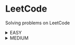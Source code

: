 # LeetCode
Solving problems on LeetCode
<details>
<summary>EASY</summary>

|Name|Problem|Solution|
|---|---|---|
|Add Two Integers|https://leetcode.com/problems/add-two-integers/|<a href='https://github.com/savra/LeetCode/blob/master/src/main/java/com/hvdbs/leetcode/solution/java/AddTwoIntegers.java'>Add Two Integers</a>|
|Alternating Digit Sum|https://leetcode.com/problems/alternating-digit-sum/|<a href='https://github.com/savra/LeetCode/blob/master/src/main/java/com/hvdbs/leetcode/solution/java/AlternatingDigitSum.java'>Alternating Digit Sum</a>|
|A Number After a Double Reversal|https://leetcode.com/problems/a-number-after-a-double-reversal|<a href='https://github.com/savra/LeetCode/blob/master/src/main/java/com/hvdbs/leetcode/solution/java/ANumberAfterADoubleReversal.java'>A Number After a Double Reversal</a>|
|Array Partition|https://leetcode.com/problems/array-partition|<a href='https://github.com/savra/LeetCode/blob/master/src/main/java/com/hvdbs/leetcode/solution/java/ArrayPartition.java'>Array Partition</a>|
|Available Captures for Rook|https://leetcode.com/problems/available-captures-for-rook/|<a href='https://github.com/savra/LeetCode/blob/master/src/main/java/com/hvdbs/leetcode/solution/java/AvailableCapturesForRook.java'>Available Captures for Rook</a>|
|Baseball Game|https://leetcode.com/problems/baseball-game|<a href='https://github.com/savra/LeetCode/blob/master/src/main/java/com/hvdbs/leetcode/solution/java/BaseballGame.java'>Baseball Game</a>|
|Build Array from Permutation|https://leetcode.com/problems/build-array-from-permutation/|<a href='https://github.com/savra/LeetCode/blob/master/src/main/java/com/hvdbs/leetcode/solution/java/BuildArrayFromPermutation.java'>Build Array from Permutation</a>|
|Calculate Delayed Arrival Time|https://leetcode.com/problems/calculate-delayed-arrival-time|<a href='https://github.com/savra/LeetCode/blob/master/src/main/java/com/hvdbs/leetcode/solution/java/CalculateDelayedArrivalTime.java'>Calculate Delayed Arrival Time</a>|
|Calculate Money in Leetcode Bank|https://leetcode.com/problems/calculate-money-in-leetcode-bank|<a href='https://github.com/savra/LeetCode/blob/master/src/main/java/com/hvdbs/leetcode/solution/java/CalculateMoneyInLeetcodeBank.java'>Calculate Money in Leetcode Bank</a>|
|Can Make Arithmetic Progression From Sequence|https://leetcode.com/problems/can-make-arithmetic-progression-from-sequence|<a href='https://github.com/savra/LeetCode/blob/master/src/main/java/com/hvdbs/leetcode/solution/java/CanMakeArithmeticProgressionFromSequence.java'>Can Make Arithmetic Progression From Sequence</a>|
|Cells in a Range on an Excel Sheet|https://leetcode.com/problems/cells-in-a-range-on-an-excel-sheet/description/|<a href='https://github.com/savra/LeetCode/blob/master/src/main/java/com/hvdbs/leetcode/solution/java/CellsInARangeOnAnExcelSheet.java'>Cells in a Range on an Excel Sheet</a>|
|Check if All A's Appears Before All B's|https://leetcode.com/problems/check-if-all-as-appears-before-all-bs/|<a href='https://github.com/savra/LeetCode/blob/master/src/main/java/com/hvdbs/leetcode/solution/java/CheckIfAllAsAppearsBeforeAllBs.java'>Check if All A's Appears Before All B's</a>|
|Check if All Characters Have Equal Number of Occurrences|https://leetcode.com/problems/check-if-all-characters-have-equal-number-of-occurrences/|<a href='https://github.com/savra/LeetCode/blob/master/src/main/java/com/hvdbs/leetcode/solution/java/CheckIfAllCharactersHaveEqualNumberOfOccurrences.java'>Check if All Characters Have Equal Number of Occurrences</a>|
|Check if a String Is an Acronym of Words|https://leetcode.com/problems/check-if-a-string-is-an-acronym-of-words|<a href='https://github.com/savra/LeetCode/blob/master/src/main/java/com/hvdbs/leetcode/solution/java/CheckIfAStringIsAnAcronymOfWords.java'>Check if a String Is an Acronym of Words</a>|
|Check if Number Has Equal Digit Count and Digit Value|https://leetcode.com/problems/check-if-number-has-equal-digit-count-and-digit-value|<a href='https://github.com/savra/LeetCode/blob/master/src/main/java/com/hvdbs/leetcode/solution/java/CheckIfNumberHasEqualDigitCountAndDigitValue.java'>Check if Number Has Equal Digit Count and Digit Value</a>|
|Check if Numbers Are Ascending in a Sentence|https://leetcode.com/problems/check-if-numbers-are-ascending-in-a-sentence|<a href='https://github.com/savra/LeetCode/blob/master/src/main/java/com/hvdbs/leetcode/solution/java/CheckIfNumbersAreAscendingInASentence.java'>Check if Numbers Are Ascending in a Sentence</a>|
|Check if the Sentence Is Pangram|https://leetcode.com/problems/check-if-the-sentence-is-pangram/description/|<a href='https://github.com/savra/LeetCode/blob/master/src/main/java/com/hvdbs/leetcode/solution/java/CheckIfTheSentenceIsPangram.java'>Check if the Sentence Is Pangram</a>|
|Check If Two String Arrays are Equivalent|https://leetcode.com/problems/check-if-two-string-arrays-are-equivalent/|<a href='https://github.com/savra/LeetCode/blob/master/src/main/java/com/hvdbs/leetcode/solution/java/CheckIfTwoStringArraysAreEquivalent.java'>Check If Two String Arrays are Equivalent</a>|
|Check if Word Equals Summation of Two Words|https://leetcode.com/problems/check-if-word-equals-summation-of-two-words/|<a href='https://github.com/savra/LeetCode/blob/master/src/main/java/com/hvdbs/leetcode/solution/java/CheckIfWordEqualsSummationOfTwoWords.java'>Check if Word Equals Summation of Two Words</a>|
|Check If N and Its Double Exist|https://leetcode.com/problems/check-if-n-and-its-double-exist|<a href='https://github.com/savra/LeetCode/blob/master/src/main/java/com/hvdbs/leetcode/solution/java/CheckLfNAndItsDoubleExist.java'>Check If N and Its Double Exist</a>|
|Concatenation of Array|https://leetcode.com/problems/concatenation-of-array/|<a href='https://github.com/savra/LeetCode/blob/master/src/main/java/com/hvdbs/leetcode/solution/java/ConcatenationOfArray.java'>Concatenation of Array</a>|
|Convert Binary Number in a Linked List to Integer|https://leetcode.com/problems/convert-binary-number-in-a-linked-list-to-integer/|<a href='https://github.com/savra/LeetCode/blob/master/src/main/java/com/hvdbs/leetcode/solution/java/ConvertBinaryNumberInALinkedListToInteger.java'>Convert Binary Number in a Linked List to Integer</a>|
|Convert the Temperature|https://leetcode.com/problems/convert-the-temperature/description/|<a href='https://github.com/savra/LeetCode/blob/master/src/main/java/com/hvdbs/leetcode/solution/java/ConvertTheTemperature.java'>Convert the Temperature</a>|
|Count Asterisks|https://leetcode.com/problems/count-asterisks/|<a href='https://github.com/savra/LeetCode/blob/master/src/main/java/com/hvdbs/leetcode/solution/java/CountAsterisks.java'>Count Asterisks</a>|
|Count Common Words With One Occurrence|https://leetcode.com/problems/count-common-words-with-one-occurrence/|<a href='https://github.com/savra/LeetCode/blob/master/src/main/java/com/hvdbs/leetcode/solution/java/CountCommonWordsWithOneOccurrence.java'>Count Common Words With One Occurrence</a>|
|Count Equal and Divisible Pairs in an Array|https://leetcode.com/problems/count-equal-and-divisible-pairs-in-an-array/description/|<a href='https://github.com/savra/LeetCode/blob/master/src/main/java/com/hvdbs/leetcode/solution/java/CountEqualAndDivisiblePairsInAnArray.java'>Count Equal and Divisible Pairs in an Array</a>|
|Counting Bits|https://leetcode.com/problems/counting-bits|<a href='https://github.com/savra/LeetCode/blob/master/src/main/java/com/hvdbs/leetcode/solution/java/CountingBits.java'>Counting Bits</a>|
|Counting Words With a Given Prefix|https://leetcode.com/problems/counting-words-with-a-given-prefix/|<a href='https://github.com/savra/LeetCode/blob/master/src/main/java/com/hvdbs/leetcode/solution/java/CountingWordsWithAGivenPrefix.java'>Counting Words With a Given Prefix</a>|
|Count Items Matching a Rule|https://leetcode.com/problems/count-items-matching-a-rule/description/|<a href='https://github.com/savra/LeetCode/blob/master/src/main/java/com/hvdbs/leetcode/solution/java/CountItemsMatchingARule.java'>Count Items Matching a Rule</a>|
|Count Negative Numbers in a Sorted Matrix|https://leetcode.com/problems/count-negative-numbers-in-a-sorted-matrix|<a href='https://github.com/savra/LeetCode/blob/master/src/main/java/com/hvdbs/leetcode/solution/java/CountNegativeNumbersInASortedMatrix.java'>Count Negative Numbers in a Sorted Matrix</a>|
|Count Number of Pairs With Absolute Difference K|https://leetcode.com/problems/count-number-of-pairs-with-absolute-difference-k/description/|<a href='https://github.com/savra/LeetCode/blob/master/src/main/java/com/hvdbs/leetcode/solution/java/CountNumberOfPairsWithAbsoluteDifferenceK.java'>Count Number of Pairs With Absolute Difference K</a>|
|Count of Matches in Tournament|https://leetcode.com/problems/count-of-matches-in-tournament/description/|<a href='https://github.com/savra/LeetCode/blob/master/src/main/java/com/hvdbs/leetcode/solution/java/CountOfMatchesInTournament.java'>Count of Matches in Tournament</a>|
|Count Pairs Of Similar Strings|https://leetcode.com/problems/count-pairs-of-similar-strings|<a href='https://github.com/savra/LeetCode/blob/master/src/main/java/com/hvdbs/leetcode/solution/java/CountPairsOfSimilarStrings.java'>Count Pairs Of Similar Strings</a>|
|Count Pairs Whose Sum is Less than Target|https://leetcode.com/problems/count-pairs-whose-sum-is-less-than-target|<a href='https://github.com/savra/LeetCode/blob/master/src/main/java/com/hvdbs/leetcode/solution/java/CountPairsWhoseSumIsLessThanTarget.java'>Count Pairs Whose Sum is Less than Target</a>|
|Count Prefixes of a Given String|https://leetcode.com/problems/count-prefixes-of-a-given-string|<a href='https://github.com/savra/LeetCode/blob/master/src/main/java/com/hvdbs/leetcode/solution/java/CountPrefixesOfAGivenString.java'>Count Prefixes of a Given String</a>|
|Count the Digits That Divide a Number|https://leetcode.com/problems/count-the-digits-that-divide-a-number/description/|<a href='https://github.com/savra/LeetCode/blob/master/src/main/java/com/hvdbs/leetcode/solution/java/CountTheDigitsThatDivideANumber.java'>Count the Digits That Divide a Number</a>|
|Count the Number of Consistent Strings|https://leetcode.com/problems/count-the-number-of-consistent-strings/|<a href='https://github.com/savra/LeetCode/blob/master/src/main/java/com/hvdbs/leetcode/solution/java/CountTheNumberOfConsistentStrings.java'>Count the Number of Consistent Strings</a>|
|Count the Number of Vowel Strings in Range|https://leetcode.com/problems/count-the-number-of-vowel-strings-in-range/|<a href='https://github.com/savra/LeetCode/blob/master/src/main/java/com/hvdbs/leetcode/solution/java/CountTheNumberOfVowelStringsInRange.java'>Count the Number of Vowel Strings in Range</a>|
|Create Target Array in the Given Order|https://leetcode.com/problems/create-target-array-in-the-given-order/description/|<a href='https://github.com/savra/LeetCode/blob/master/src/main/java/com/hvdbs/leetcode/solution/java/CreateTargetArrayInTheGivenOrder.java'>Create Target Array in the Given Order</a>|
|Decode the Message|https://leetcode.com/problems/decode-the-message/|<a href='https://github.com/savra/LeetCode/blob/master/src/main/java/com/hvdbs/leetcode/solution/java/DecodeTheMessage.java'>Decode the Message</a>|
|Decode XORed Array|https://leetcode.com/problems/decode-xored-array/description/|<a href='https://github.com/savra/LeetCode/blob/master/src/main/java/com/hvdbs/leetcode/solution/java/DecodeXORedArray.java'>Decode XORed Array</a>|
|Decompress Run-Length Encoded List|https://leetcode.com/problems/decompress-run-length-encoded-list/|<a href='https://github.com/savra/LeetCode/blob/master/src/main/java/com/hvdbs/leetcode/solution/java/DecompressRunLengthEncodedList.java'>Decompress Run-Length Encoded List</a>|
|Defanging an IP Address|https://leetcode.com/problems/defanging-an-ip-address/|<a href='https://github.com/savra/LeetCode/blob/master/src/main/java/com/hvdbs/leetcode/solution/java/DefangingAnIPAddress.java'>Defanging an IP Address</a>|
|Design an Ordered Stream|https://leetcode.com/problems/design-an-ordered-stream/description/|<a href='https://github.com/savra/LeetCode/blob/master/src/main/java/com/hvdbs/leetcode/solution/java/DesignAnOrderedStream.java'>Design an Ordered Stream</a>|
|Determine Color of a Chessboard Square|https://leetcode.com/problems/determine-color-of-a-chessboard-square/|<a href='https://github.com/savra/LeetCode/blob/master/src/main/java/com/hvdbs/leetcode/solution/java/DetermineColorOfAChessboardSquare.java'>Determine Color of a Chessboard Square</a>|
|Determine if String Halves Are Alike|https://leetcode.com/problems/determine-if-string-halves-are-alike/|<a href='https://github.com/savra/LeetCode/blob/master/src/main/java/com/hvdbs/leetcode/solution/java/DetermineIfStringHalvesAreAlike.java'>Determine if String Halves Are Alike</a>|
|Difference Between Element Sum and Digit Sum of an Array|https://leetcode.com/problems/difference-between-element-sum-and-digit-sum-of-an-array/|<a href='https://github.com/savra/LeetCode/blob/master/src/main/java/com/hvdbs/leetcode/solution/java/DifferenceBetweenElementSumAndDigitSumOfAnArray.java'>Difference Between Element Sum and Digit Sum of an Array</a>|
|DI String Match|https://leetcode.com/problems/di-string-match/|<a href='https://github.com/savra/LeetCode/blob/master/src/main/java/com/hvdbs/leetcode/solution/java/DiStringMatch.java'>DI String Match</a>|
|Divide Array Into Equal Pairs|https://leetcode.com/problems/divide-array-into-equal-pairs/|<a href='https://github.com/savra/LeetCode/blob/master/src/main/java/com/hvdbs/leetcode/solution/java/DivideArrayIntoEqualPairs.java'>Divide Array Into Equal Pairs</a>|
|Evaluate Boolean Binary Tree|https://leetcode.com/problems/evaluate-boolean-binary-tree/solutions/|<a href='https://github.com/savra/LeetCode/blob/master/src/main/java/com/hvdbs/leetcode/solution/java/EvaluateBooleanBinaryTree.java'>Evaluate Boolean Binary Tree</a>|
|Faulty Keyboard|https://leetcode.com/problems/faulty-keyboard|<a href='https://github.com/savra/LeetCode/blob/master/src/main/java/com/hvdbs/leetcode/solution/java/FaultyKeyboard.java'>Faulty Keyboard</a>|
|Fibonacci Number|https://leetcode.com/problems/fibonacci-number/|<a href='https://github.com/savra/LeetCode/blob/master/src/main/java/com/hvdbs/leetcode/solution/java/FibonacciNumber.java'>Fibonacci Number</a>|
|Final Prices With a Special Discount in a Shop|https://leetcode.com/problems/final-prices-with-a-special-discount-in-a-shop/|<a href='https://github.com/savra/LeetCode/blob/master/src/main/java/com/hvdbs/leetcode/solution/java/FinalPricesWithASpecialDiscountInAShop.java'>Final Prices With a Special Discount in a Shop</a>|
|Final Value of Variable After Performing Operations|https://leetcode.com/problems/final-value-of-variable-after-performing-operations/|<a href='https://github.com/savra/LeetCode/blob/master/src/main/java/com/hvdbs/leetcode/solution/java/FinalValueOfVariableAfterPerformingOperations.java'>Final Value of Variable After Performing Operations</a>|
|Find All Numbers Disappeared in an Array|https://leetcode.com/problems/find-all-numbers-disappeared-in-an-array|<a href='https://github.com/savra/LeetCode/blob/master/src/main/java/com/hvdbs/leetcode/solution/java/FindAllNumbersDisappearedInAnArray.java'>Find All Numbers Disappeared in an Array</a>|
|Find Center of Star Graph|https://leetcode.com/problems/find-center-of-star-graph/description/|<a href='https://github.com/savra/LeetCode/blob/master/src/main/java/com/hvdbs/leetcode/solution/java/FindCenterOfStarGraph.java'>Find Center of Star Graph</a>|
|Find First Palindromic String in the Array|https://leetcode.com/problems/find-first-palindromic-string-in-the-array/|<a href='https://github.com/savra/LeetCode/blob/master/src/main/java/com/hvdbs/leetcode/solution/java/FindFirstPalindromicStringInTheArray.java'>Find First Palindromic String in the Array</a>|
|Find Greatest Common Divisor of Array|https://leetcode.com/problems/find-greatest-common-divisor-of-array/|<a href='https://github.com/savra/LeetCode/blob/master/src/main/java/com/hvdbs/leetcode/solution/java/FindGreatestCommonDivisorOfArray.java'>Find Greatest Common Divisor of Array</a>|
|Find Maximum Number of String Pairs|https://leetcode.com/problems/find-maximum-number-of-string-pairs|<a href='https://github.com/savra/LeetCode/blob/master/src/main/java/com/hvdbs/leetcode/solution/java/FindMaximumNumberOfStringPairs.java'>Find Maximum Number of String Pairs</a>|
|Find Nearest Point That Has the Same X or Y Coordinate|https://leetcode.com/problems/find-nearest-point-that-has-the-same-x-or-y-coordinate|<a href='https://github.com/savra/LeetCode/blob/master/src/main/java/com/hvdbs/leetcode/solution/java/FindNearestPointThatHasTheSameXOrYCoordinate.java'>Find Nearest Point That Has the Same X or Y Coordinate</a>|
|Find Numbers with Even Number of Digits|https://leetcode.com/problems/find-numbers-with-even-number-of-digits/|<a href='https://github.com/savra/LeetCode/blob/master/src/main/java/com/hvdbs/leetcode/solution/java/FindNumbersWithEvenNumberOfDigits.java'>Find Numbers with Even Number of Digits</a>|
|Find N Unique Integers Sum up to Zero|https://leetcode.com/problems/find-n-unique-integers-sum-up-to-zero/|<a href='https://github.com/savra/LeetCode/blob/master/src/main/java/com/hvdbs/leetcode/solution/java/FindNUniqueIntegersSumUpToZero.java'>Find N Unique Integers Sum up to Zero</a>|
|Find Pivot Index|https://leetcode.com/problems/find-pivot-index|<a href='https://github.com/savra/LeetCode/blob/master/src/main/java/com/hvdbs/leetcode/solution/java/FindPivotIndex.java'>Find Pivot Index</a>|
|Find Target Indices After Sorting Array|https://leetcode.com/problems/find-target-indices-after-sorting-array/|<a href='https://github.com/savra/LeetCode/blob/master/src/main/java/com/hvdbs/leetcode/solution/java/FindTargetIndicesAfterSortingArray.java'>Find Target Indices After Sorting Array</a>|
|Find the Array Concatenation Value|https://leetcode.com/problems/find-the-array-concatenation-value/|<a href='https://github.com/savra/LeetCode/blob/master/src/main/java/com/hvdbs/leetcode/solution/java/FindTheArrayConcatenationValue.java'>Find the Array Concatenation Value</a>|
|Find the Difference of Two Arrays|https://leetcode.com/problems/find-the-difference-of-two-arrays|<a href='https://github.com/savra/LeetCode/blob/master/src/main/java/com/hvdbs/leetcode/solution/java/FindTheDifferenceOfTwoArrays.java'>Find the Difference of Two Arrays</a>|
|Find the Distinct Difference Array|https://leetcode.com/problems/find-the-distinct-difference-array|<a href='https://github.com/savra/LeetCode/blob/master/src/main/java/com/hvdbs/leetcode/solution/java/FindTheDistinctDifferenceArray.java'>Find the Distinct Difference Array</a>|
|Find the Highest Altitude|https://leetcode.com/problems/find-the-highest-altitude/description/|<a href='https://github.com/savra/LeetCode/blob/master/src/main/java/com/hvdbs/leetcode/solution/java/FindTheHighestAltitude.java'>Find the Highest Altitude</a>|
|Find the Index of the First Occurrence in a String|https://leetcode.com/problems/find-the-index-of-the-first-occurrence-in-a-string/description/|<a href='https://github.com/savra/LeetCode/blob/master/src/main/java/com/hvdbs/leetcode/solution/java/FindTheIndexOfTheFirstOccurrenceInAString.java'>Find the Index of the First Occurrence in a String</a>|
|Find the Maximum Achievable Number|https://leetcode.com/problems/find-the-maximum-achievable-number|<a href='https://github.com/savra/LeetCode/blob/master/src/main/java/com/hvdbs/leetcode/solution/java/FindTheMaximumAchievableNumber.java'>Find the Maximum Achievable Number</a>|
|First Letter to Appear Twice|https://leetcode.com/problems/first-letter-to-appear-twice/|<a href='https://github.com/savra/LeetCode/blob/master/src/main/java/com/hvdbs/leetcode/solution/java/FirstLetterToAppearTwice.java'>First Letter to Appear Twice</a>|
|Fizz Buzz|https://leetcode.com/problems/fizz-buzz|<a href='https://github.com/savra/LeetCode/blob/master/src/main/java/com/hvdbs/leetcode/solution/java/FizzBuzz.java'>Fizz Buzz</a>|
|Generate a String With Characters That Have Odd Counts|https://leetcode.com/problems/generate-a-string-with-characters-that-have-odd-counts/description/|<a href='https://github.com/savra/LeetCode/blob/master/src/main/java/com/hvdbs/leetcode/solution/java/GenerateAStringWithCharactersThatHaveOddCounts.java'>Generate a String With Characters That Have Odd Counts</a>|
|Goal Parser Interpretation|https://leetcode.com/problems/goal-parser-interpretation/description/|<a href='https://github.com/savra/LeetCode/blob/master/src/main/java/com/hvdbs/leetcode/solution/java/GoalParserInterpretation.java'>Goal Parser Interpretation</a>|
|Hamming Distance|https://leetcode.com/problems/hamming-distance|<a href='https://github.com/savra/LeetCode/blob/master/src/main/java/com/hvdbs/leetcode/solution/java/HammingDistance.java'>Hamming Distance</a>|
|Height Checker|https://leetcode.com/problems/height-checker|<a href='https://github.com/savra/LeetCode/blob/master/src/main/java/com/hvdbs/leetcode/solution/java/HeightChecker.java'>Height Checker</a>|
|How Many Numbers Are Smaller Than the Current Number|https://leetcode.com/problems/how-many-numbers-are-smaller-than-the-current-number|<a href='https://github.com/savra/LeetCode/blob/master/src/main/java/com/hvdbs/leetcode/solution/java/HowManyNumbersAreSmallerThanTheCurrentNumber.java'>How Many Numbers Are Smaller Than the Current Number</a>|
|Intersection of Two Arrays|https://leetcode.com/problems/intersection-of-two-arrays/|<a href='https://github.com/savra/LeetCode/blob/master/src/main/java/com/hvdbs/leetcode/solution/java/IntersectionOfTwoArrays.java'>Intersection of Two Arrays</a>|
|Intersection of Two Linked Lists|https://leetcode.com/problems/intersection-of-two-linked-lists|<a href='https://github.com/savra/LeetCode/blob/master/src/main/java/com/hvdbs/leetcode/solution/java/IntersectionOfTwoLinkedLists.java'>Intersection of Two Linked Lists</a>|
|Island Perimeter|https://leetcode.com/problems/island-perimeter/|<a href='https://github.com/savra/LeetCode/blob/master/src/main/java/com/hvdbs/leetcode/solution/java/IslandPerimeter.java'>Island Perimeter</a>|
|Jewels and Stones|https://leetcode.com/problems/jewels-and-stones/|<a href='https://github.com/savra/LeetCode/blob/master/src/main/java/com/hvdbs/leetcode/solution/java/JewelsAndStones.java'>Jewels and Stones</a>|
|Keep Multiplying Found Values by Two|https://leetcode.com/problems/keep-multiplying-found-values-by-two/|<a href='https://github.com/savra/LeetCode/blob/master/src/main/java/com/hvdbs/leetcode/solution/java/KeepMultiplyingFoundValuesByTwo.java'>Keep Multiplying Found Values by Two</a>|
|Keyboard Row|https://leetcode.com/problems/keyboard-row/|<a href='https://github.com/savra/LeetCode/blob/master/src/main/java/com/hvdbs/leetcode/solution/java/KeyboardRow.java'>Keyboard Row</a>|
|Kids With the Greatest Number of Candies|https://leetcode.com/problems/kids-with-the-greatest-number-of-candies/|<a href='https://github.com/savra/LeetCode/blob/master/src/main/java/com/hvdbs/leetcode/solution/java/KidsWithTheGreatestNumberOfCandies.java'>Kids With the Greatest Number of Candies</a>|
|Kth Distinct String in an Array|https://leetcode.com/problems/kth-distinct-string-in-an-array|<a href='https://github.com/savra/LeetCode/blob/master/src/main/java/com/hvdbs/leetcode/solution/java/KthDistinctStringInAnArray.java'>Kth Distinct String in an Array</a>|
|Largest Number At Least Twice of Others|https://leetcode.com/problems/largest-number-at-least-twice-of-others/|<a href='https://github.com/savra/LeetCode/blob/master/src/main/java/com/hvdbs/leetcode/solution/java/LargestNumberAtLeastTwiceOfOthers.java'>Largest Number At Least Twice of Others</a>|
|Largest Positive Integer That Exists With Its Negative|https://leetcode.com/problems/largest-positive-integer-that-exists-with-its-negative/|<a href='https://github.com/savra/LeetCode/blob/master/src/main/java/com/hvdbs/leetcode/solution/java/LargestPositiveIntegerThatExistsWithItsNegative.java'>Largest Positive Integer That Exists With Its Negative</a>|
|Leaf-Similar Trees|https://leetcode.com/problems/leaf-similar-trees/description/|<a href='https://github.com/savra/LeetCode/blob/master/src/main/java/com/hvdbs/leetcode/solution/java/LeafSimilarTrees.java'>Leaf-Similar Trees</a>|
|Lexicographically Smallest Palindrome|https://leetcode.com/problems/lexicographically-smallest-palindrome|<a href='https://github.com/savra/LeetCode/blob/master/src/main/java/com/hvdbs/leetcode/solution/java/LexicographicallySmallestPalindrome.java'>Lexicographically Smallest Palindrome</a>|
|Linked List Cycle|https://leetcode.com/problems/linked-list-cycle|<a href='https://github.com/savra/LeetCode/blob/master/src/main/java/com/hvdbs/leetcode/solution/java/LinkedListCycle.java'>Linked List Cycle</a>|
|Longest Common Prefix|https://leetcode.com/problems/longest-common-prefix|<a href='https://github.com/savra/LeetCode/blob/master/src/main/java/com/hvdbs/leetcode/solution/java/LongestCommonPrefix.java'>Longest Common Prefix</a>|
|Longest Subsequence With Limited Sum|https://leetcode.com/problems/longest-subsequence-with-limited-sum/|<a href='https://github.com/savra/LeetCode/blob/master/src/main/java/com/hvdbs/leetcode/solution/java/LongestSubsequenceWithLimitedSum.java'>Longest Subsequence With Limited Sum</a>|
|Make Array Zero by Subtracting Equal Amounts|https://leetcode.com/problems/make-array-zero-by-subtracting-equal-amounts|<a href='https://github.com/savra/LeetCode/blob/master/src/main/java/com/hvdbs/leetcode/solution/java/MakeArrayZeroBySubtractingEqualAmounts.java'>Make Array Zero by Subtracting Equal Amounts</a>|
|Make Two Arrays Equal by Reversing Subarrays|https://leetcode.com/problems/make-two-arrays-equal-by-reversing-subarrays/|<a href='https://github.com/savra/LeetCode/blob/master/src/main/java/com/hvdbs/leetcode/solution/java/MakeTwoArraysEqualByReversingSubarrays.java'>Make Two Arrays Equal by Reversing Subarrays</a>|
|Matrix Diagonal Sum|https://leetcode.com/problems/matrix-diagonal-sum/description/|<a href='https://github.com/savra/LeetCode/blob/master/src/main/java/com/hvdbs/leetcode/solution/java/MatrixDiagonalSum.java'>Matrix Diagonal Sum</a>|
|Maximum 69 Number|https://leetcode.com/problems/maximum-69-number/|<a href='https://github.com/savra/LeetCode/blob/master/src/main/java/com/hvdbs/leetcode/solution/java/Maximum69Number.java'>Maximum 69 Number</a>|
|Maximum Count of Positive Integer and Negative Integer|https://leetcode.com/problems/maximum-count-of-positive-integer-and-negative-integer/|<a href='https://github.com/savra/LeetCode/blob/master/src/main/java/com/hvdbs/leetcode/solution/java/MaximumCountOfPositiveIntegerAndNegativeInteger.java'>Maximum Count of Positive Integer and Negative Integer</a>|
|Maximum Depth of Binary Tree|https://leetcode.com/problems/maximum-depth-of-binary-tree/|<a href='https://github.com/savra/LeetCode/blob/master/src/main/java/com/hvdbs/leetcode/solution/java/MaximumDepthOfBinaryTree.java'>Maximum Depth of Binary Tree</a>|
|Maximum Number of Balls in a Box|https://leetcode.com/problems/maximum-number-of-balls-in-a-box|<a href='https://github.com/savra/LeetCode/blob/master/src/main/java/com/hvdbs/leetcode/solution/java/MaximumNumberOfBallsInABox.java'>Maximum Number of Balls in a Box</a>|
|Maximum Number of Pairs in Array|https://leetcode.com/problems/maximum-number-of-pairs-in-array/|<a href='https://github.com/savra/LeetCode/blob/master/src/main/java/com/hvdbs/leetcode/solution/java/MaximumNumberOfPairsInArray.java'>Maximum Number of Pairs in Array</a>|
|Maximum Number of Words Found in Sentences|https://leetcode.com/problems/maximum-number-of-words-found-in-sentences/|<a href='https://github.com/savra/LeetCode/blob/master/src/main/java/com/hvdbs/leetcode/solution/java/MaximumNumberOfWordsFoundInSentences.java'>Maximum Number of Words Found in Sentences</a>|
|Maximum Number of Words You Can Type|https://leetcode.com/problems/maximum-number-of-words-you-can-type|<a href='https://github.com/savra/LeetCode/blob/master/src/main/java/com/hvdbs/leetcode/solution/java/MaximumNumberOfWordsYouCanType.java'>Maximum Number of Words You Can Type</a>|
|Maximum Product of Two Elements in an Array|https://leetcode.com/problems/maximum-product-of-two-elements-in-an-array/|<a href='https://github.com/savra/LeetCode/blob/master/src/main/java/com/hvdbs/leetcode/solution/java/MaximumProductOfTwoElementsInAnArray.java'>Maximum Product of Two Elements in an Array</a>|
|Maximum Sum With Exactly K Elements|https://leetcode.com/problems/maximum-sum-with-exactly-k-elements/|<a href='https://github.com/savra/LeetCode/blob/master/src/main/java/com/hvdbs/leetcode/solution/java/MaximumSumWithExactlyKElements.java'>Maximum Sum With Exactly K Elements</a>|
|Maximum Units on a Truck|https://leetcode.com/problems/maximum-units-on-a-truck|<a href='https://github.com/savra/LeetCode/blob/master/src/main/java/com/hvdbs/leetcode/solution/java/MaximumUnitsOnATruck.java'>Maximum Units on a Truck</a>|
|Maximum Value of a String in an Array|https://leetcode.com/problems/maximum-value-of-a-string-in-an-array/|<a href='https://github.com/savra/LeetCode/blob/master/src/main/java/com/hvdbs/leetcode/solution/java/MaximumValueOfAStringInAnArray.java'>Maximum Value of a String in an Array</a>|
|Merge Strings Alternately|https://leetcode.com/problems/merge-strings-alternately|<a href='https://github.com/savra/LeetCode/blob/master/src/main/java/com/hvdbs/leetcode/solution/java/MergeStringsAlternately.java'>Merge Strings Alternately</a>|
|Merge Two 2D Arrays by Summing Values|https://leetcode.com/problems/merge-two-2d-arrays-by-summing-values/|<a href='https://github.com/savra/LeetCode/blob/master/src/main/java/com/hvdbs/leetcode/solution/java/MergeTwo2DArraysBySummingValues.java'>Merge Two 2D Arrays by Summing Values</a>|
|Middle of the Linked List|https://leetcode.com/problems/middle-of-the-linked-list/description/|<a href='https://github.com/savra/LeetCode/blob/master/src/main/java/com/hvdbs/leetcode/solution/java/MiddleOfTheLinkedList.java'>Middle of the Linked List</a>|
|Minimize String Length|https://leetcode.com/problems/minimize-string-length|<a href='https://github.com/savra/LeetCode/blob/master/src/main/java/com/hvdbs/leetcode/solution/java/MinimizeStringLength.java'>Minimize String Length</a>|
|Minimum Absolute Difference|https://leetcode.com/problems/minimum-absolute-difference|<a href='https://github.com/savra/LeetCode/blob/master/src/main/java/com/hvdbs/leetcode/solution/java/MinimumAbsoluteDifference.java'>Minimum Absolute Difference</a>|
|Minimum Number of Moves to Seat Everyone|https://leetcode.com/problems/minimum-number-of-moves-to-seat-everyone/|<a href='https://github.com/savra/LeetCode/blob/master/src/main/java/com/hvdbs/leetcode/solution/java/MinimumNumberOfMovesToSeatEveryone.java'>Minimum Number of Moves to Seat Everyone</a>|
|Minimum String Length After Removing Substrings|https://leetcode.com/problems/minimum-string-length-after-removing-substrings|<a href='https://github.com/savra/LeetCode/blob/master/src/main/java/com/hvdbs/leetcode/solution/java/MinimumStringLengthAfterRemovingSubstrings.java'>Minimum String Length After Removing Substrings</a>|
|Minimum Sum of Four Digit Number After Splitting Digits|https://leetcode.com/problems/minimum-sum-of-four-digit-number-after-splitting-digits/|<a href='https://github.com/savra/LeetCode/blob/master/src/main/java/com/hvdbs/leetcode/solution/java/MinimumSumOfFourDigitNumberAfterSplittingDigits.java'>Minimum Sum of Four Digit Number After Splitting Digits</a>|
|Minimum Value to Get Positive Step by Step Sum|https://leetcode.com/problems/minimum-value-to-get-positive-step-by-step-sum/|<a href='https://github.com/savra/LeetCode/blob/master/src/main/java/com/hvdbs/leetcode/solution/java/MinimumValueToGetPositiveStepByStepSum.java'>Minimum Value to Get Positive Step by Step Sum</a>|
|Move Zeroes|https://leetcode.com/problems/move-zeroes/description/|<a href='https://github.com/savra/LeetCode/blob/master/src/main/java/com/hvdbs/leetcode/solution/java/MoveZeroes.java'>Move Zeroes</a>|
|N-ary Tree Postorder Traversal|https://leetcode.com/problems/n-ary-tree-postorder-traversal/description/|<a href='https://github.com/savra/LeetCode/blob/master/src/main/java/com/hvdbs/leetcode/solution/java/NaryTreePostorderTraversal.java'>N-ary Tree Postorder Traversal</a>|
|N-ary Tree Preorder Traversal|https://leetcode.com/problems/n-ary-tree-preorder-traversal|<a href='https://github.com/savra/LeetCode/blob/master/src/main/java/com/hvdbs/leetcode/solution/java/NaryTreePreorderTraversal.java'>N-ary Tree Preorder Traversal</a>|
|Next Greater Element I|https://leetcode.com/problems/next-greater-element-i|<a href='https://github.com/savra/LeetCode/blob/master/src/main/java/com/hvdbs/leetcode/solution/java/NextGreaterElementI.java'>Next Greater Element I</a>|
|N-Repeated Element in Size 2N Array|https://leetcode.com/problems/n-repeated-element-in-size-2n-array/|<a href='https://github.com/savra/LeetCode/blob/master/src/main/java/com/hvdbs/leetcode/solution/java/NRepeatedElementInSize2NArray.java'>N-Repeated Element in Size 2N Array</a>|
|Number of 1 Bits|https://leetcode.com/problems/number-of-1-bits|<a href='https://github.com/savra/LeetCode/blob/master/src/main/java/com/hvdbs/leetcode/solution/java/NumberOf1Bits.java'>Number of 1 Bits</a>|
|Number of Arithmetic Triplets|https://leetcode.com/problems/number-of-arithmetic-triplets/description/|<a href='https://github.com/savra/LeetCode/blob/master/src/main/java/com/hvdbs/leetcode/solution/java/NumberOfArithmeticTriplets.java'>Number of Arithmetic Triplets</a>|
|Number of Common Factors|https://leetcode.com/problems/number-of-common-factors/description/|<a href='https://github.com/savra/LeetCode/blob/master/src/main/java/com/hvdbs/leetcode/solution/java/NumberOfCommonFactors.java'>Number of Common Factors</a>|
|Number of Employees Who Met the Target|https://leetcode.com/problems/number-of-employees-who-met-the-target/description/|<a href='https://github.com/savra/LeetCode/blob/master/src/main/java/com/hvdbs/leetcode/solution/java/NumberOfEmployeesWhoMetTheTarget.java'>Number of Employees Who Met the Target</a>|
|Number of Even and Odd Bits|https://leetcode.com/problems/number-of-even-and-odd-bits|<a href='https://github.com/savra/LeetCode/blob/master/src/main/java/com/hvdbs/leetcode/solution/java/NumberOfEvenAndOddBits.java'>Number of Even and Odd Bits</a>|
|Number of Good Pairs|https://leetcode.com/problems/number-of-good-pairs/|<a href='https://github.com/savra/LeetCode/blob/master/src/main/java/com/hvdbs/leetcode/solution/java/NumberOfGoodPairs.java'>Number of Good Pairs</a>|
|Number of Recent Calls|https://leetcode.com/problems/number-of-recent-calls|<a href='https://github.com/savra/LeetCode/blob/master/src/main/java/com/hvdbs/leetcode/solution/java/NumberOfRecentCalls.java'>Number of Recent Calls</a>|
|Number Of Rectangles That Can Form The Largest Square|https://leetcode.com/problems/number-of-rectangles-that-can-form-the-largest-square/|<a href='https://github.com/savra/LeetCode/blob/master/src/main/java/com/hvdbs/leetcode/solution/java/NumberOfRectanglesThatCanFormTheLargestSquare.java'>Number Of Rectangles That Can Form The Largest Square</a>|
|Number of Senior Citizens|https://leetcode.com/problems/number-of-senior-citizens|<a href='https://github.com/savra/LeetCode/blob/master/src/main/java/com/hvdbs/leetcode/solution/java/NumberOfSeniorCitizens.java'>Number of Senior Citizens</a>|
|Number of Steps to Reduce a Number to Zero|https://leetcode.com/problems/number-of-steps-to-reduce-a-number-to-zero/description/|<a href='https://github.com/savra/LeetCode/blob/master/src/main/java/com/hvdbs/leetcode/solution/java/NumberOfStepsToReduceANumberToZero.java'>Number of Steps to Reduce a Number to Zero</a>|
|Number of Strings That Appear as Substrings in Word|https://leetcode.com/problems/number-of-strings-that-appear-as-substrings-in-word/description/|<a href='https://github.com/savra/LeetCode/blob/master/src/main/java/com/hvdbs/leetcode/solution/java/NumberOfStringsThatAppearAsSubstringsInWord.java'>Number of Strings That Appear as Substrings in Word</a>|
|Number of Students Doing Homework at a Given Time|https://leetcode.com/problems/number-of-students-doing-homework-at-a-given-time|<a href='https://github.com/savra/LeetCode/blob/master/src/main/java/com/hvdbs/leetcode/solution/java/NumberOfStudentsDoingHomeworkAtAGivenTime.java'>Number of Students Doing Homework at a Given Time</a>|
|Number of Unequal Triplets in Array|https://leetcode.com/problems/number-of-unequal-triplets-in-array|<a href='https://github.com/savra/LeetCode/blob/master/src/main/java/com/hvdbs/leetcode/solution/java/NumberOfUnequalTripletsInArray.java'>Number of Unequal Triplets in Array</a>|
|Palindrome Number|https://leetcode.com/problems/palindrome-number/|<a href='https://github.com/savra/LeetCode/blob/master/src/main/java/com/hvdbs/leetcode/solution/java/PalindromeNumber.java'>Palindrome Number</a>|
|Design Parking System|https://leetcode.com/problems/design-parking-system/|<a href='https://github.com/savra/LeetCode/blob/master/src/main/java/com/hvdbs/leetcode/solution/java/ParkingSystem.java'>Design Parking System</a>|
|Pascal's Triangle|https://leetcode.com/problems/pascals-triangle/|<a href='https://github.com/savra/LeetCode/blob/master/src/main/java/com/hvdbs/leetcode/solution/java/PascalsTriangle.java'>Pascal's Triangle</a>|
|Percentage of Letter in String|https://leetcode.com/problems/percentage-of-letter-in-string|<a href='https://github.com/savra/LeetCode/blob/master/src/main/java/com/hvdbs/leetcode/solution/java/PercentageOfLetterInString.java'>Percentage of Letter in String</a>|
|Prime Number of Set Bits in Binary Representation|https://leetcode.com/problems/prime-number-of-set-bits-in-binary-representation/|<a href='https://github.com/savra/LeetCode/blob/master/src/main/java/com/hvdbs/leetcode/solution/java/PrimeNumberOfSetBitsInBinaryRepresentation.java'>Prime Number of Set Bits in Binary Representation</a>|
|Range Sum of BST|https://leetcode.com/problems/range-sum-of-bst/|<a href='https://github.com/savra/LeetCode/blob/master/src/main/java/com/hvdbs/leetcode/solution/java/RangeSumOfBST.java'>Range Sum of BST</a>|
|Remove Duplicates from Sorted Array|https://leetcode.com/problems/remove-duplicates-from-sorted-array/|<a href='https://github.com/savra/LeetCode/blob/master/src/main/java/com/hvdbs/leetcode/solution/java/RemoveDuplicatesFromSortedArray.java'>Remove Duplicates from Sorted Array</a>|
|Remove Element|https://leetcode.com/problems/remove-element/|<a href='https://github.com/savra/LeetCode/blob/master/src/main/java/com/hvdbs/leetcode/solution/java/RemoveElement.java'>Remove Element</a>|
|Remove Trailing Zeros From a String|https://leetcode.com/problems/remove-trailing-zeros-from-a-string|<a href='https://github.com/savra/LeetCode/blob/master/src/main/java/com/hvdbs/leetcode/solution/java/RemoveTrailingZerosFromAString.java'>Remove Trailing Zeros From a String</a>|
|Replace All Digits with Characters|https://leetcode.com/problems/replace-all-digits-with-characters/description/|<a href='https://github.com/savra/LeetCode/blob/master/src/main/java/com/hvdbs/leetcode/solution/java/ReplaceAllDigitsWithCharacters.java'>Replace All Digits with Characters</a>|
|Replace Elements with Greatest Element on Right Side|https://leetcode.com/problems/replace-elements-with-greatest-element-on-right-side|<a href='https://github.com/savra/LeetCode/blob/master/src/main/java/com/hvdbs/leetcode/solution/java/ReplaceElementsWithGreatestElementOnRightSide.java'>Replace Elements with Greatest Element on Right Side</a>|
|Reverse Linked List|https://leetcode.com/problems/reverse-linked-list|<a href='https://github.com/savra/LeetCode/blob/master/src/main/java/com/hvdbs/leetcode/solution/java/ReverseLinkedList.java'>Reverse Linked List</a>|
|Reverse Prefix of Word|https://leetcode.com/problems/reverse-prefix-of-word/description/|<a href='https://github.com/savra/LeetCode/blob/master/src/main/java/com/hvdbs/leetcode/solution/java/ReversePrefixOfWord.java'>Reverse Prefix of Word</a>|
|Reverse String|https://leetcode.com/problems/reverse-string|<a href='https://github.com/savra/LeetCode/blob/master/src/main/java/com/hvdbs/leetcode/solution/java/ReverseString.java'>Reverse String</a>|
|Reverse Words in a String III|https://leetcode.com/problems/reverse-words-in-a-string-iii/description/|<a href='https://github.com/savra/LeetCode/blob/master/src/main/java/com/hvdbs/leetcode/solution/java/ReverseWordsInAStringIII.java'>Reverse Words in a String III</a>|
|Richest Customer Wealth|https://leetcode.com/problems/richest-customer-wealth/|<a href='https://github.com/savra/LeetCode/blob/master/src/main/java/com/hvdbs/leetcode/solution/java/RichestCustomerWealth.java'>Richest Customer Wealth</a>|
|Rings and Rods|https://leetcode.com/problems/rings-and-rods/description/|<a href='https://github.com/savra/LeetCode/blob/master/src/main/java/com/hvdbs/leetcode/solution/java/RingsAndRods.java'>Rings and Rods</a>|
|Root Equals Sum of Children|https://leetcode.com/problems/root-equals-sum-of-children/|<a href='https://github.com/savra/LeetCode/blob/master/src/main/java/com/hvdbs/leetcode/solution/java/RootEqualsSumOfChildren.java'>Root Equals Sum of Children</a>|
|Row With Maximum Ones|https://leetcode.com/problems/row-with-maximum-ones/|<a href='https://github.com/savra/LeetCode/blob/master/src/main/java/com/hvdbs/leetcode/solution/java/RowWithMaximumOnes.java'>Row With Maximum Ones</a>|
|Running Sum of 1d Array|https://leetcode.com/problems/running-sum-of-1d-array/|<a href='https://github.com/savra/LeetCode/blob/master/src/main/java/com/hvdbs/leetcode/solution/java/RunningSumOf1dArray.java'>Running Sum of 1d Array</a>|
|Search in a Binary Search Tree|https://leetcode.com/problems/search-in-a-binary-search-tree/description/|<a href='https://github.com/savra/LeetCode/blob/master/src/main/java/com/hvdbs/leetcode/solution/java/SearchInABinarySearchTree.java'>Search in a Binary Search Tree</a>|
|Self Dividing Numbers|https://leetcode.com/problems/self-dividing-numbers/|<a href='https://github.com/savra/LeetCode/blob/master/src/main/java/com/hvdbs/leetcode/solution/java/SelfDividingNumbers.java'>Self Dividing Numbers</a>|
|Separate the Digits in an Array|https://leetcode.com/problems/separate-the-digits-in-an-array/description/|<a href='https://github.com/savra/LeetCode/blob/master/src/main/java/com/hvdbs/leetcode/solution/java/SeparateTheDigitsInAnArray.java'>Separate the Digits in an Array</a>|
|Shuffle String|https://leetcode.com/problems/shuffle-string/description/|<a href='https://github.com/savra/LeetCode/blob/master/src/main/java/com/hvdbs/leetcode/solution/java/ShuffleString.java'>Shuffle String</a>|
|Shuffle the Array|https://leetcode.com/problems/shuffle-the-array/|<a href='https://github.com/savra/LeetCode/blob/master/src/main/java/com/hvdbs/leetcode/solution/java/ShuffleTheArray.java'>Shuffle the Array</a>|
|Single Number|https://leetcode.com/problems/single-number|<a href='https://github.com/savra/LeetCode/blob/master/src/main/java/com/hvdbs/leetcode/solution/java/SingleNumber.java'>Single Number</a>|
|Smallest Even Multiple|https://leetcode.com/problems/smallest-even-multiple/|<a href='https://github.com/savra/LeetCode/blob/master/src/main/java/com/hvdbs/leetcode/solution/java/SmallestEvenMultiple.java'>Smallest Even Multiple</a>|
|Smallest Index With Equal Value|https://leetcode.com/problems/smallest-index-with-equal-value/|<a href='https://github.com/savra/LeetCode/blob/master/src/main/java/com/hvdbs/leetcode/solution/java/SmallestIndexWithEqualValue.java'>Smallest Index With Equal Value</a>|
|Sort Array by Increasing Frequency|https://leetcode.com/problems/sort-array-by-increasing-frequency|<a href='https://github.com/savra/LeetCode/blob/master/src/main/java/com/hvdbs/leetcode/solution/java/SortArrayByIncreasingFrequency.java'>Sort Array by Increasing Frequency</a>|
|Sort Array By Parity|https://leetcode.com/problems/sort-array-by-parity/|<a href='https://github.com/savra/LeetCode/blob/master/src/main/java/com/hvdbs/leetcode/solution/java/SortArrayByParity.java'>Sort Array By Parity</a>|
|Sorting the Sentence|https://leetcode.com/problems/sorting-the-sentence/description/|<a href='https://github.com/savra/LeetCode/blob/master/src/main/java/com/hvdbs/leetcode/solution/java/SortingTheSentence.java'>Sorting the Sentence</a>|
|Sort Integers by The Number of 1 Bits|https://leetcode.com/problems/sort-integers-by-the-number-of-1-bits/|<a href='https://github.com/savra/LeetCode/blob/master/src/main/java/com/hvdbs/leetcode/solution/java/SortIntegersByTheNumberOf1Bits.java'>Sort Integers by The Number of 1 Bits</a>|
|Sort the People|https://leetcode.com/problems/sort-the-people/|<a href='https://github.com/savra/LeetCode/blob/master/src/main/java/com/hvdbs/leetcode/solution/java/SortThePeople.java'>Sort the People</a>|
|Split a String in Balanced Strings|https://leetcode.com/problems/split-a-string-in-balanced-strings/description/|<a href='https://github.com/savra/LeetCode/blob/master/src/main/java/com/hvdbs/leetcode/solution/java/SplitAStringInBalancedStrings.java'>Split a String in Balanced Strings</a>|
|Squares of a Sorted Array|https://leetcode.com/problems/squares-of-a-sorted-array/|<a href='https://github.com/savra/LeetCode/blob/master/src/main/java/com/hvdbs/leetcode/solution/java/SquaresOfASortedArray.java'>Squares of a Sorted Array</a>|
|Substrings of Size Three with Distinct Characters|https://leetcode.com/problems/substrings-of-size-three-with-distinct-characters|<a href='https://github.com/savra/LeetCode/blob/master/src/main/java/com/hvdbs/leetcode/solution/java/SubstringsOfSizeThreeWithDistinctCharacters.java'>Substrings of Size Three with Distinct Characters</a>|
|Subtract the Product and Sum of Digits of an Integer|https://leetcode.com/problems/subtract-the-product-and-sum-of-digits-of-an-integer/description/|<a href='https://github.com/savra/LeetCode/blob/master/src/main/java/com/hvdbs/leetcode/solution/java/SubtractTheProductAndSumOfDigitsOfAnInteger.java'>Subtract the Product and Sum of Digits of an Integer</a>|
|Sum Multiples|https://leetcode.com/problems/sum-multiples/|<a href='https://github.com/savra/LeetCode/blob/master/src/main/java/com/hvdbs/leetcode/solution/java/SumMultiples.java'>Sum Multiples</a>|
|Sum of Digits in Base K|https://leetcode.com/problems/sum-of-digits-in-base-k|<a href='https://github.com/savra/LeetCode/blob/master/src/main/java/com/hvdbs/leetcode/solution/java/SumOfDigitsInBaseK.java'>Sum of Digits in Base K</a>|
|Sum of Squares of Special Elements|https://leetcode.com/problems/sum-of-squares-of-special-elements|<a href='https://github.com/savra/LeetCode/blob/master/src/main/java/com/hvdbs/leetcode/solution/java/SumOfSquaresOfSpecialElements.java'>Sum of Squares of Special Elements</a>|
|Sum of Unique Elements|https://leetcode.com/problems/sum-of-unique-elements/|<a href='https://github.com/savra/LeetCode/blob/master/src/main/java/com/hvdbs/leetcode/solution/java/SumOfUniqueElements.java'>Sum of Unique Elements</a>|
|The K Weakest Rows in a Matrix|https://leetcode.com/problems/the-k-weakest-rows-in-a-matrix|<a href='https://github.com/savra/LeetCode/blob/master/src/main/java/com/hvdbs/leetcode/solution/java/TheKWeakestRowsInAMatrix.java'>The K Weakest Rows in a Matrix</a>|
|Third Maximum Number|https://leetcode.com/problems/third-maximum-number|<a href='https://github.com/savra/LeetCode/blob/master/src/main/java/com/hvdbs/leetcode/solution/java/ThirdMaximumNumber.java'>Third Maximum Number</a>|
|To Lower Case|https://leetcode.com/problems/to-lower-case/description/|<a href='https://github.com/savra/LeetCode/blob/master/src/main/java/com/hvdbs/leetcode/solution/java/ToLowerCase.java'>To Lower Case</a>|
|Truncate Sentence|https://leetcode.com/problems/truncate-sentence/|<a href='https://github.com/savra/LeetCode/blob/master/src/main/java/com/hvdbs/leetcode/solution/java/TruncateSentence.java'>Truncate Sentence</a>|
|Two Furthest Houses With Different Colors|https://leetcode.com/problems/two-furthest-houses-with-different-colors|<a href='https://github.com/savra/LeetCode/blob/master/src/main/java/com/hvdbs/leetcode/solution/java/TwoFurthestHousesWithDifferentColors.java'>Two Furthest Houses With Different Colors</a>|
|Two Out of Three|https://leetcode.com/problems/two-out-of-three|<a href='https://github.com/savra/LeetCode/blob/master/src/main/java/com/hvdbs/leetcode/solution/java/TwoOutOfThree.java'>Two Out of Three</a>|
|Two Sum|https://leetcode.com/problems/two-sum/|<a href='https://github.com/savra/LeetCode/blob/master/src/main/java/com/hvdbs/leetcode/solution/java/TwoSum.java'>Two Sum</a>|
|Unique Morse Code Words|https://leetcode.com/problems/unique-morse-code-words/|<a href='https://github.com/savra/LeetCode/blob/master/src/main/java/com/hvdbs/leetcode/solution/java/UniqueMorseCodeWords.java'>Unique Morse Code Words</a>|
|Unique Number of Occurrences|https://leetcode.com/problems/unique-number-of-occurrences/|<a href='https://github.com/savra/LeetCode/blob/master/src/main/java/com/hvdbs/leetcode/solution/java/UniqueNumberOfOccurrences.java'>Unique Number of Occurrences</a>|
|Univalued Binary Tree|https://leetcode.com/problems/univalued-binary-tree/|<a href='https://github.com/savra/LeetCode/blob/master/src/main/java/com/hvdbs/leetcode/solution/java/UnivaluedBinaryTree.java'>Univalued Binary Tree</a>|
|Valid Mountain Array|https://leetcode.com/problems/valid-mountain-array/|<a href='https://github.com/savra/LeetCode/blob/master/src/main/java/com/hvdbs/leetcode/solution/java/ValidMountainArray.java'>Valid Mountain Array</a>|
|XOR Operation in an Array|https://leetcode.com/problems/xor-operation-in-an-array/description/|<a href='https://github.com/savra/LeetCode/blob/master/src/main/java/com/hvdbs/leetcode/solution/java/XorOperationInAnArray.java'>XOR Operation in an Array</a>|
</details>
<details>
<summary>MEDIUM</summary>

|Name|Problem|Solution|
|---|---|---|
|Deepest Leaves Sum|https://leetcode.com/problems/deepest-leaves-sum/|<a href='https://github.com/savra/LeetCode/blob/master/src/main/java/com/hvdbs/leetcode/solution/java/DeepestLeavesSum.java'>Deepest Leaves Sum</a>|
|Design Linked List|https://leetcode.com/problems/design-linked-list/|<a href='https://github.com/savra/LeetCode/blob/master/src/main/java/com/hvdbs/leetcode/solution/java/DesignLinkedList.java'>Design Linked List</a>|
|Find The Original Array of Prefix Xor|https://leetcode.com/problems/find-the-original-array-of-prefix-xor/description/|<a href='https://github.com/savra/LeetCode/blob/master/src/main/java/com/hvdbs/leetcode/solution/java/FindTheOriginalArrayOfPrefixXor.java'>Find The Original Array of Prefix Xor</a>|
|Insert Greatest Common Divisors in Linked List|https://leetcode.com/problems/insert-greatest-common-divisors-in-linked-list|<a href='https://github.com/savra/LeetCode/blob/master/src/main/java/com/hvdbs/leetcode/solution/java/InsertGreatestCommonDivisorsInLinkedList.java'>Insert Greatest Common Divisors in Linked List</a>|
|Linked List Cycle II|https://leetcode.com/problems/linked-list-cycle-ii|<a href='https://github.com/savra/LeetCode/blob/master/src/main/java/com/hvdbs/leetcode/solution/java/LinkedListCycleII.java'>Linked List Cycle II</a>|
|Partitioning Into Minimum Number Of Deci-Binary Numbers|https://leetcode.com/problems/partitioning-into-minimum-number-of-deci-binary-numbers/description/|<a href='https://github.com/savra/LeetCode/blob/master/src/main/java/com/hvdbs/leetcode/solution/java/PartitioningIntoMinimumNumberOfDeciBinaryNumbers.java'>Partitioning Into Minimum Number Of Deci-Binary Numbers</a>|
|Remove Nth Node From End of List|https://leetcode.com/problems/remove-nth-node-from-end-of-list|<a href='https://github.com/savra/LeetCode/blob/master/src/main/java/com/hvdbs/leetcode/solution/java/RemoveNthNodeFromEndOfList.java'>Remove Nth Node From End of List</a>|
|Strictly Palindromic Number|https://leetcode.com/problems/strictly-palindromic-number/description/|<a href='https://github.com/savra/LeetCode/blob/master/src/main/java/com/hvdbs/leetcode/solution/java/StrictlyPalindromicNumber.java'>Strictly Palindromic Number</a>|
|Subrectangle Queries|https://leetcode.com/problems/subrectangle-queries/description/|<a href='https://github.com/savra/LeetCode/blob/master/src/main/java/com/hvdbs/leetcode/solution/java/SubrectangleQueries.java'>Subrectangle Queries</a>|
|Two Sum II - Input Array Is Sorted|https://leetcode.com/problems/two-sum-ii-input-array-is-sorted|<a href='https://github.com/savra/LeetCode/blob/master/src/main/java/com/hvdbs/leetcode/solution/java/TwoSumIIInputArrayIsSorted.java'>Two Sum II - Input Array Is Sorted</a>|
</details>